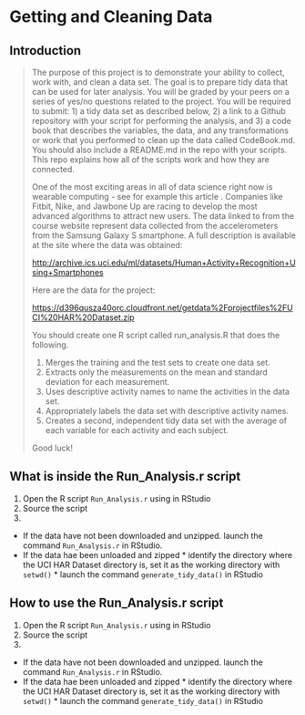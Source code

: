 Getting and Cleaning Data
=====================================



Introduction
--------------------------

> The purpose of this project is to demonstrate your ability to collect, work with, and clean a data set. The goal is to prepare tidy data that can be used for later analysis. You will be graded by your peers on a series of yes/no questions related to the project. You will be required to submit: 1) a tidy data set as described below, 2) a link to a Github repository with your script for performing the analysis, and 3) a code book that describes the variables, the data, and any transformations or work that you performed to clean up the data called CodeBook.md. You should also include a README.md in the repo with your scripts. This repo explains how all of the scripts work and how they are connected.  
> 
> One of the most exciting areas in all of data science right now is wearable computing - see for example this article . Companies like Fitbit, Nike, and Jawbone Up are racing to develop the most advanced algorithms to attract new users. The data linked to from the course website represent data collected from the accelerometers from the Samsung Galaxy S smartphone. A full description is available at the site where the data was obtained: 
> 
> http://archive.ics.uci.edu/ml/datasets/Human+Activity+Recognition+Using+Smartphones 
> 
> Here are the data for the project: 
> 
> https://d396qusza40orc.cloudfront.net/getdata%2Fprojectfiles%2FUCI%20HAR%20Dataset.zip 
> 
> You should create one R script called run_analysis.R that does the following. 
> 
> 1. Merges the training and the test sets to create one data set.
> 2. Extracts only the measurements on the mean and standard deviation for each measurement.
> 3. Uses descriptive activity names to name the activities in the data set.
> 4. Appropriately labels the data set with descriptive activity names.
> 5. Creates a second, independent tidy data set with the average of each variable for each activity and each subject. 
> 
> Good luck!

What is inside the Run_Analysis.r script
-------------------------------

1. Open the R script `Run_Analysis.r` using in RStudio
2. Source the script
3. 
 * If the data have not been downloaded and unzipped. launch the command `Run_Analysis.r` in RStudio.
 * If the data hae been unloaded and zipped
        * identify the directory where the UCI HAR Dataset directory is, set it as the working directory with `setwd()` 
        * launch the command `generate_tidy_data()` in RStudio


How to use the Run_Analysis.r script
-------------------------------

1. Open the R script `Run_Analysis.r` using in RStudio
2. Source the script
3. 
 * If the data have not been downloaded and unzipped. launch the command `Run_Analysis.r` in RStudio.
 * If the data hae been unloaded and zipped
        * identify the directory where the UCI HAR Dataset directory is, set it as the working directory with `setwd()` 
        * launch the command `generate_tidy_data()` in RStudio




